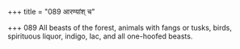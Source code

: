 +++
title = "089 आरण्यांश् च"

+++
089	All beasts of the forest, animals with fangs or tusks, birds, spirituous liquor, indigo, lac, and all one-hoofed beasts.